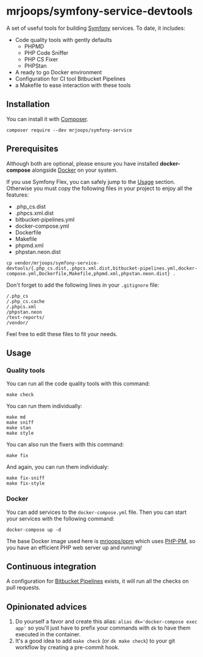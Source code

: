 # mrjoops/symfony-service-devtools

A set of useful tools for building [Symfony](https://symfony.com) services.
To date, it includes:

* Code quality tools with gently defaults
  * PHPMD
  * PHP Code Sniffer
  * PHP CS Fixer
  * PHPStan
* A ready to go Docker environment
* Configuration for CI tool Bitbucket Pipelines
* a Makefile to ease interaction with these tools

## Installation

You can install it with [Composer](https://getcomposer.org).

```
composer require --dev mrjoops/symfony-service
```

## Prerequisites

Although both are optional, please ensure you have installed **docker-compose** alongside [Docker](https://hub.docker.com/search?q=&type=edition&offering=community) on your system.

If you use Symfony Flex, you can safely jump to the [Usage](#usage) section.
Otherwise you must copy the following files in your project to enjoy all the features:

* .php_cs.dist
* .phpcs.xml.dist
* bitbucket-pipelines.yml
* docker-compose.yml
* Dockerfile
* Makefile
* phpmd.xml
* phpstan.neon.dist

```
cp vendor/mrjoops/symfony-service-devtools/{.php_cs.dist,.phpcs.xml.dist,bitbucket-pipelines.yml,docker-compose.yml,Dockerfile,Makefile,phpmd.xml,phpstan.neon.dist} .
```

Don't forget to add the following lines in your `.gitignore` file:

```
/.php_cs
/.php_cs.cache
/.phpcs.xml
/phpstan.neon
/test-reports/
/vendor/
```

Feel free to edit these files to fit your needs.

## <a name="usage"></a>Usage

### Quality tools

You can run all the code quality tools with this command:

```
make check
```

You can run them individually:

```
make md
make sniff
make stan
make style
```

You can also run the fixers with this command:

```
make fix
```

And again, you can run them individualy:

```
make fix-sniff
make fix-style
```

### Docker

You can add services to the `docker-compose.yml` file.
Then you can start your services with the following command:

```
docker-compose up -d
```

The base Docker image used here is [mrjoops/ppm](https://cloud.docker.com/u/mrjoops/repository/docker/mrjoops/ppm) which uses [PHP-PM](https://github.com/php-pm/php-pm), so you have an efficient PHP web server up and running! 

## Continuous integration

A configuration for [Bitbucket Pipelines](https://bitbucket.org/product/features/pipelines) exists, it will run all the checks on pull requests.

## Opinionated advices

1. Do yourself a favor and create this alias:
   `alias dk='docker-compose exec app'`
   so you'll just have to prefix your commands with `dk` to have them executed in the container.
2. It's a good idea to add `make check` (or `dk make check`) to your git workflow by creating a pre-commit hook.
